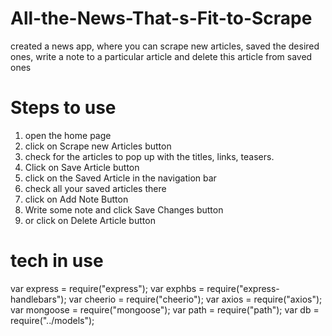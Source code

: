 # All-the-News-That-s-Fit-to-Scrape

created a news app, where you can scrape new articles, saved the desired ones, write a note to a particular article and delete this article from saved ones

# Steps to use
1. open the home page
2. click on Scrape new Articles button
3. check for the articles to pop up with the titles, links, teasers.
4. Click on Save Article button
5. click on the Saved Article in the navigation bar
6. check all your saved articles there
7. click on Add Note Button 
8. Write some note and click Save Changes button
9. or click on Delete Article button 

# tech in use
var express = require("express");
var exphbs = require("express-handlebars");
var cheerio = require("cheerio");
var axios = require("axios");
var mongoose = require("mongoose");
var path = require("path");
var db = require("../models");